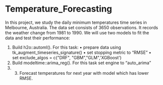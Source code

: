 # Temperature_Forecasting
In this project, we study the daily minimum temperatures time series in Melbourne, Australia. The
data set consists of 3650 observations. It records the weather change from 1981 to 1990. We will
use two models to fit the data and test their performance:
1. Build h2o::automl(). For this task:
• prepare data using tk_augment_timeseries_signature()
• set stopping metric to “RMSE”
• set exclude_algos = c("DRF", "GBM","GLM",'XGBoost')
2. Build modeltime::arima_reg(). For this task set engine to “auto_arima”
3. 3. Forecast temperatures for next year with model which has lower RMSE.
